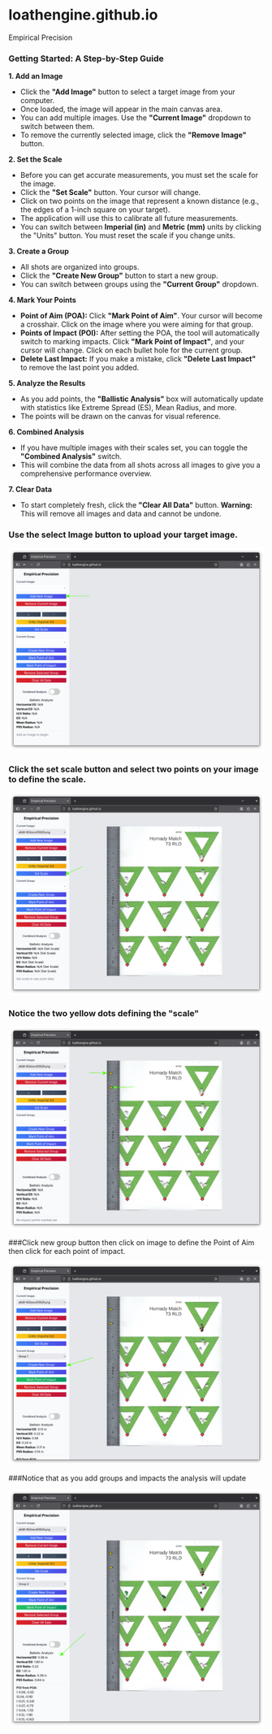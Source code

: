 # loathengine.github.io
Empirical Precision

### Getting Started: A Step-by-Step Guide

**1. Add an Image**
* Click the **"Add Image"** button to select a target image from your computer.
* Once loaded, the image will appear in the main canvas area.
* You can add multiple images. Use the **"Current Image"** dropdown to switch between them.
* To remove the currently selected image, click the **"Remove Image"** button.

**2. Set the Scale**
* Before you can get accurate measurements, you must set the scale for the image.
* Click the **"Set Scale"** button. Your cursor will change.
* Click on two points on the image that represent a known distance (e.g., the edges of a 1-inch square on your target).
* The application will use this to calibrate all future measurements.
* You can switch between **Imperial (in)** and **Metric (mm)** units by clicking the "Units" button. You must reset the scale if you change units.

**3. Create a Group**
* All shots are organized into groups.
* Click the **"Create New Group"** button to start a new group.
* You can switch between groups using the **"Current Group"** dropdown.

**4. Mark Your Points**
* **Point of Aim (POA):** Click **"Mark Point of Aim"**. Your cursor will become a crosshair. Click on the image where you were aiming for that group.
* **Points of Impact (POI):** After setting the POA, the tool will automatically switch to marking impacts. Click **"Mark Point of Impact"**, and your cursor will change. Click on each bullet hole for the current group.
* **Delete Last Impact:** If you make a mistake, click **"Delete Last Impact"** to remove the last point you added.

**5. Analyze the Results**
* As you add points, the **"Ballistic Analysis"** box will automatically update with statistics like Extreme Spread (ES), Mean Radius, and more.
* The points will be drawn on the canvas for visual reference.

**6. Combined Analysis**
* If you have multiple images with their scales set, you can toggle the **"Combined Analysis"** switch.
* This will combine the data from all shots across all images to give you a comprehensive performance overview.

**7. Clear Data**
* To start completely fresh, click the **"Clear All Data"** button. **Warning:** This will remove all images and data and cannot be undone.

### Use the select Image button to upload your target image.

![](/select_image.png)

### Click the set scale button and select two points on your image to define the scale.

![](/set_scale.png)

### Notice the two yellow dots defining the "scale" 

![](/scale_dots.png)

###Click new group button then click on image to define the Point of Aim then click for each point of impact.

![](/create_groups.png)

###Notice that as you add groups and impacts the analysis will update

![](/ballistic_analysis.png)
